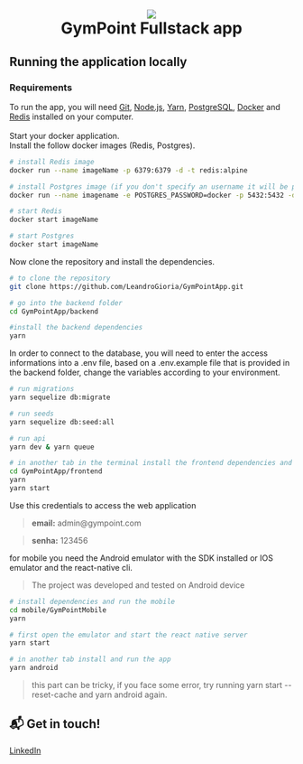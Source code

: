 <h1 align="center">
    <img src="https://res.cloudinary.com/stefanosaffran/image/upload/v1576226426/kxmdozm0odu7e0twlhx3.svg" />
    <br>
    GymPoint Fullstack app
</h1>

## Running the application locally
### Requirements
To run the app, you will need [Git](https://git-scm.com), [Node.js](https://nodejs.org/), [Yarn](https://yarnpkg.com/), [PostgreSQL](https://www.postgresql.org/), [Docker](https://www.docker.com/) and [Redis](https://redis.io/) installed on your computer.
</br></br>
Start your docker application.<br/>
Install the follow docker images (Redis, Postgres).<br/>

```bash
# install Redis image
docker run --name imageName -p 6379:6379 -d -t redis:alpine

# install Postgres image (if you don't specify an username it will be postgres by default)
docker run --name imagename -e POSTGRES_PASSWORD=docker -p 5432:5432 -d gympoint_database

# start Redis
docker start imageName

# start Postgres
docker start imageName

```
Now clone the repository and install the dependencies.
```bash
# to clone the repository
git clone https://github.com/LeandroGioria/GymPointApp.git

# go into the backend folder
cd GymPointApp/backend

#install the backend dependencies
yarn

```
In order to connect to the database, you will need to enter the access informations into a .env file, based on a .env.example file that is provided in the backend folder, change the variables according to your environment.
```bash
# run migrations
yarn sequelize db:migrate

# run seeds
yarn sequelize db:seed:all

# run api
yarn dev & yarn queue

# in another tab in the terminal install the frontend dependencies and run it 
cd GymPointApp/frontend
yarn
yarn start
```
Use this credentials to access the web application
<blockquote><strong>email:</strong> admin@gympoint.com</blockquote>
<blockquote> <strong>senha:</strong> 123456</blockquote>

for mobile you need the Android emulator with the SDK installed or IOS emulator and the react-native cli.

<blockquote>The project was developed and tested on Android device</blockquote>

```bash
# install dependencies and run the mobile
cd mobile/GymPointMobile
yarn

# first open the emulator and start the react native server
yarn start

# in another tab install and run the app
yarn android

```
<blockquote>this part can be tricky, if you face some error, try running yarn start --reset-cache and yarn android again.</blockquote>

## :mailbox_with_mail: Get in touch!

[LinkedIn](https://www.linkedin.com/in/leandrogioria/)
